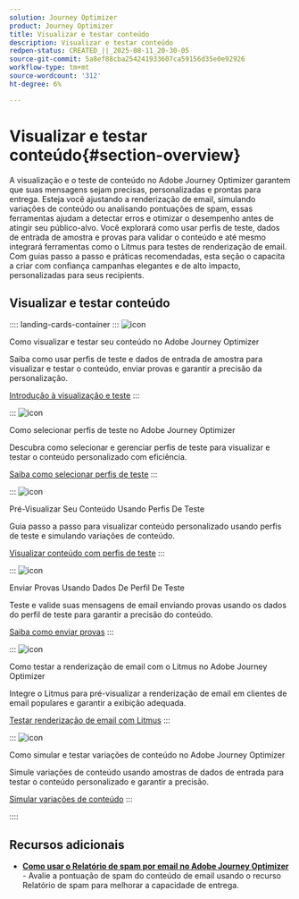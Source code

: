 ```yaml
---
solution: Journey Optimizer
product: Journey Optimizer
title: Visualizar e testar conteúdo
description: Visualizar e testar conteúdo
redpen-status: CREATED_||_2025-08-11_20-30-05
source-git-commit: 5a8ef88cba254241933607ca59156d35e0e92926
workflow-type: tm+mt
source-wordcount: '312'
ht-degree: 6%

---
```



# Visualizar e testar conteúdo{#section-overview}

A visualização e o teste de conteúdo no Adobe Journey Optimizer garantem que suas mensagens sejam precisas, personalizadas e prontas para entrega. Esteja você ajustando a renderização de email, simulando variações de conteúdo ou analisando pontuações de spam, essas ferramentas ajudam a detectar erros e otimizar o desempenho antes de atingir seu público-alvo. Você explorará como usar perfis de teste, dados de entrada de amostra e provas para validar o conteúdo e até mesmo integrará ferramentas como o Litmus para testes de renderização de email. Com guias passo a passo e práticas recomendadas, esta seção o capacita a criar com confiança campanhas elegantes e de alto impacto, personalizadas para seus recipients.

## Visualizar e testar conteúdo

:::: landing-cards-container
:::
![icon](https://cdn.experienceleague.adobe.com/icons/circle-play.svg)

Como visualizar e testar seu conteúdo no Adobe Journey Optimizer

Saiba como usar perfis de teste e dados de entrada de amostra para visualizar e testar o conteúdo, enviar provas e garantir a precisão da personalização.

[Introdução à visualização e teste](../using/content-management/preview-test.md)
:::

:::
![icon](https://cdn.experienceleague.adobe.com/icons/list-check.svg)

Como selecionar perfis de teste no Adobe Journey Optimizer

Descubra como selecionar e gerenciar perfis de teste para visualizar e testar o conteúdo personalizado com eficiência.

[Saiba como selecionar perfis de teste](../using/content-management/test-profiles.md)
:::

:::
![icon](https://cdn.experienceleague.adobe.com/icons/bullseye.svg)

Pré-Visualizar Seu Conteúdo Usando Perfis De Teste

Guia passo a passo para visualizar conteúdo personalizado usando perfis de teste e simulando variações de conteúdo.

[Visualizar conteúdo com perfis de teste](../using/content-management/preview.md)
:::

:::
![icon](https://cdn.experienceleague.adobe.com/icons/envelope.svg)

Enviar Provas Usando Dados De Perfil De Teste

Teste e valide suas mensagens de email enviando provas usando os dados do perfil de teste para garantir a precisão do conteúdo.

[Saiba como enviar provas](../using/content-management/proofs.md)
:::

:::
![icon](https://cdn.experienceleague.adobe.com/icons/eye.svg)

Como testar a renderização de email com o Litmus no Adobe Journey Optimizer

Integre o Litmus para pré-visualizar a renderização de email em clientes de email populares e garantir a exibição adequada.

[Testar renderização de email com Litmus](../using/content-management/rendering.md)
:::

:::
![icon](https://cdn.experienceleague.adobe.com/icons/code-branch.svg)

Como simular e testar variações de conteúdo no Adobe Journey Optimizer

Simule variações de conteúdo usando amostras de dados de entrada para testar o conteúdo personalizado e garantir a precisão.

[Simular variações de conteúdo](../using/test-approve/simulate-sample-input.md)
:::

::::


## Recursos adicionais

- **[Como usar o Relatório de spam por email no Adobe Journey Optimizer](../using/content-management/spam-report.md)** - Avalie a pontuação de spam do conteúdo de email usando o recurso Relatório de spam para melhorar a capacidade de entrega.

